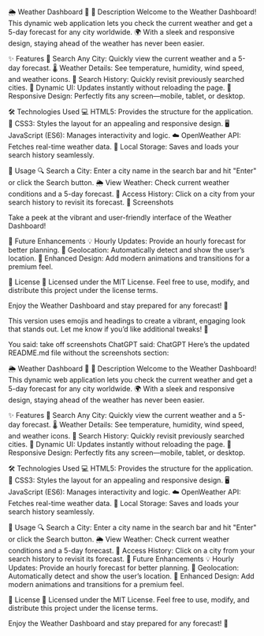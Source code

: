
🌦️ Weather Dashboard 🌟
📖 Description
Welcome to the Weather Dashboard!
This dynamic web application lets you check the current weather and get a 5-day forecast for any city worldwide. 🌍 With a sleek and responsive design, staying ahead of the weather has never been easier.

✨ Features
🎯 Search Any City: Quickly view the current weather and a 5-day forecast.
🌡️ Weather Details: See temperature, humidity, wind speed, and weather icons.
📜 Search History: Quickly revisit previously searched cities.
🚀 Dynamic UI: Updates instantly without reloading the page.
📱 Responsive Design: Perfectly fits any screen—mobile, tablet, or desktop.

🛠️ Technologies Used
💻 HTML5: Provides the structure for the application.
🎨 CSS3: Styles the layout for an appealing and responsive design.
🖥️ JavaScript (ES6): Manages interactivity and logic.
☁️ OpenWeather API: Fetches real-time weather data.
📂 Local Storage: Saves and loads your search history seamlessly.

🎯 Usage
🔍 Search a City: Enter a city name in the search bar and hit "Enter" or click the Search button.
🌦️ View Weather: Check current weather conditions and a 5-day forecast.
📜 Access History: Click on a city from your search history to revisit its forecast.
📸 Screenshots

Take a peek at the vibrant and user-friendly interface of the Weather Dashboard!

🌟 Future Enhancements
💡 Hourly Updates: Provide an hourly forecast for better planning.
📍 Geolocation: Automatically detect and show the user’s location.
🎨 Enhanced Design: Add modern animations and transitions for a premium feel.

🔑 License
📜 Licensed under the MIT License. Feel free to use, modify, and distribute this project under the license terms.

Enjoy the Weather Dashboard and stay prepared for any forecast! 🌈

This version uses emojis and headings to create a vibrant, engaging look that stands out. Let me know if you’d like additional tweaks! 🎉






You said:
take off screenshots
ChatGPT said:
ChatGPT
Here’s the updated README.md file without the screenshots section:

🌦️ Weather Dashboard 🌟
📖 Description
Welcome to the Weather Dashboard!
This dynamic web application lets you check the current weather and get a 5-day forecast for any city worldwide. 🌍 With a sleek and responsive design, staying ahead of the weather has never been easier.

✨ Features
🎯 Search Any City: Quickly view the current weather and a 5-day forecast.
🌡️ Weather Details: See temperature, humidity, wind speed, and weather icons.
📜 Search History: Quickly revisit previously searched cities.
🚀 Dynamic UI: Updates instantly without reloading the page.
📱 Responsive Design: Perfectly fits any screen—mobile, tablet, or desktop.

🛠️ Technologies Used
💻 HTML5: Provides the structure for the application.
🎨 CSS3: Styles the layout for an appealing and responsive design.
🖥️ JavaScript (ES6): Manages interactivity and logic.
☁️ OpenWeather API: Fetches real-time weather data.
📂 Local Storage: Saves and loads your search history seamlessly.

🎯 Usage
🔍 Search a City: Enter a city name in the search bar and hit "Enter" or click the Search button.
🌦️ View Weather: Check current weather conditions and a 5-day forecast.
📜 Access History: Click on a city from your search history to revisit its forecast.
🌟 Future Enhancements
💡 Hourly Updates: Provide an hourly forecast for better planning.
📍 Geolocation: Automatically detect and show the user’s location.
🎨 Enhanced Design: Add modern animations and transitions for a premium feel.

🔑 License
📜 Licensed under the MIT License. Feel free to use, modify, and distribute this project under the license terms.

Enjoy the Weather Dashboard and stay prepared for any forecast! 🌈
